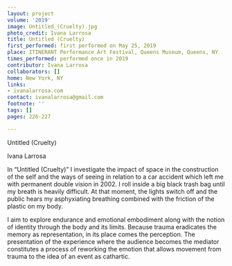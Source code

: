 ```yaml
---
layout: project
volume: '2019'
image: Untitled_(Cruelty).jpg
photo_credit: Ivana Larrosa
title: Untitled (Cruelty)
first_performed: first performed on May 25, 2019
place: ITINERANT Performance Art Festival, Queens Museum, Queens, NY
times_performed: performed once in 2019
contributor: Ivana Larrosa
collaborators: []
home: New York, NY
links:
- ivanalarrosa.com
contact: ivanalarrosa@gmail.com
footnote: ''
tags: []
pages: 226-227

---
```


Untitled (Cruelty)

Ivana Larrosa

In “Untitled (Cruelty)” I investigate the impact of space in the construction of the self and the ways of seeing in relation to a car accident which left me with permanent double vision in 2002. I roll inside a big black trash bag until my breath is heavily difficult. At that moment, the lights switch off and the public hears my asphyxiating breathing combined with the friction of the plastic on my body.

I aim to explore endurance and emotional embodiment along with the notion of identity through the body and its limits. Because trauma eradicates the memory as representation, in its place comes the perception. The presentation of the experience where the audience becomes the mediator constitutes a process of reworking the emotion that allows movement from trauma to the idea of an event as cathartic.
